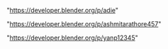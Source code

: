 "https://developer.blender.org/p/adie"

"https://developer.blender.org/p/ashmitarathore457"

"https://developer.blender.org/p/yanp12345"

